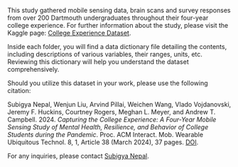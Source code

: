 This study gathered mobile sensing data, brain scans and survey responses from over 200 Dartmouth undergraduates throughout their four-year college experience. For further information about the study, please visit the Kaggle page: [College Experience Dataset](https://www.kaggle.com/datasets/subigyanepal/college-experience-dataset).

Inside each folder, you will find a data dictionary file detailing the contents, including descriptions of various variables, their ranges, units, etc. Reviewing this dictionary will help you understand the dataset comprehensively.

Should you utilize this dataset in your work, please use the following citation: 

Subigya Nepal, Wenjun Liu, Arvind Pillai, Weichen Wang, Vlado Vojdanovski, Jeremy F. Huckins, Courtney Rogers, Meghan L. Meyer, and Andrew T. Campbell. 2024. *Capturing the College Experience: A Four-Year Mobile Sensing Study of Mental Health, Resilience, and Behavior of College Students during the Pandemic*. Proc. ACM Interact. Mob. Wearable Ubiquitous Technol. 8, 1, Article 38 (March 2024), 37 pages. [DOI](https://doi.org/10.1145/3643501).

For any inquiries, please contact [Subigya Nepal](https://cs.dartmouth.edu/~sknepal/).